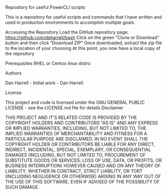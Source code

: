 Repository for useful PowerCLI scripts

This is a repository for useful scripts and commands that I have written and used in production environments to accomplish multiple goals.

Accessing the Repository
Load the GitHub repository page: https://github.com/daharrell/bash
Click on the green “Clone or Download” button and then click “Download ZIP”
Once downloaded, extract the zip file to the location of your choosing
At this point, you now have a local copy of the repository

Prerequisites
RHEL or Centos linux distro

Authors

Dan Harrell - Initial work - Dan Harrell

License

This project and code is licensed under the GNU GENERAL PUBLIC LICENSE - see the LICENSE.md file for details
Disclaimer

THIS PROJECT AND IT'S RELATED CODE IS PROVIDED BY THE COPYRIGHT HOLDERS AND CONTRIBUTORS "AS IS" AND ANY EXPRESS OR IMPLIED WARRANTIES, INCLUDING, BUT NOT LIMITED TO, THE IMPLIED WARRANTIES OF MERCHANTABILITY AND FITNESS FOR A PARTICULAR PURPOSE ARE DISCLAIMED. IN NO EVENT SHALL THE COPYRIGHT HOLDER OR CONTRIBUTORS BE LIABLE FOR ANY DIRECT, INDIRECT, INCIDENTAL, SPECIAL, EXEMPLARY, OR CONSEQUENTIAL DAMAGES (INCLUDING, BUT NOT LIMITED TO, PROCUREMENT OF SUBSTITUTE GOODS OR SERVICES; LOSS OF USE, DATA, OR PROFITS; OR BUSINESS INTERRUPTION) HOWEVER CAUSED AND ON ANY THEORY OF LIABILITY, WHETHER IN CONTRACT, STRICT LIABILITY, OR TORT (INCLUDING NEGLIGENCE OR OTHERWISE) ARISING IN ANY WAY OUT OF THE USE OF THIS SOFTWARE, EVEN IF ADVISED OF THE POSSIBILITY OF SUCH DAMAGE.
